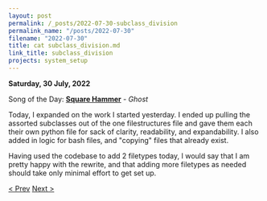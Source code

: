 ```yaml
---
layout: post
permalink: /_posts/2022-07-30-subclass_division
permalink_name: "/posts/2022-07-30"
filename: "2022-07-30"
title: cat subclass_division.md
link_title: subclass_division
projects: system_setup
---
```

**Saturday, 30 July, 2022**

Song of the Day: [**Square Hammer**]() - *Ghost*

Today, I expanded on the work I started yesterday. I ended up pulling the assorted subclasses out of the one filestructures file and gave them each their own python file for sack of clarity, readability, and expandability. I also added in logic for bash files, and "copying" files that already exist.

Having used the codebase to add 2 filetypes today, I would say that I am pretty happy with the rewrite, and that adding more filetypes as needed should take only minimal effort to get set up.

[< Prev](/_posts/2022-07-29-factory_rework)    [Next >](/all_caught_up)
